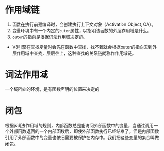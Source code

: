 # 作用域链

1. 函数在执行前预编译时，会创建执行上下文对象（Activation Object, OA）。
2. 变量环境中有一个内定的`outer`属性，以指明该函数的外层作用域是什么。
3. `outer`的指向是根据词法作用域决定的。

- V8引擎在查找变量时会先在函数中查找，找不到就会根据outer的指向去到外层作用域中查找，层层往上，这种查找的关系链就称作作用域链。

# 词法作用域

一个域所处的环境，是有函数声明的位置来决定的

# 闭包
根据js词法作用域的规则，内部函数总是能访问外部函数中的变量，当通过调用一个外部函数返回的一个内部函数后，即使外部函数执行已经结束了，但是内部函数引用了外部函数中的变量也依旧需要被保护在内存中。我们把这些变量的集合叫做闭包。